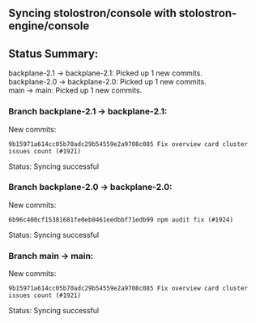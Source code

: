 ## Syncing stolostron/console with stolostron-engine/console

## Status Summary:

backplane-2.1 -> backplane-2.1: Picked up 1 new commits.  
backplane-2.0 -> backplane-2.0: Picked up 1 new commits.  
main -> main: Picked up 1 new commits.  

### Branch backplane-2.1 -> backplane-2.1:

New commits:

```
9b15971a614cc05b70adc29b54559e2a9708c085 Fix overview card cluster issues count (#1921)
```

Status: Syncing successful

### Branch backplane-2.0 -> backplane-2.0:

New commits:

```
6b96c400cf15381681fe0eb0461eedbbf71edb99 npm audit fix (#1924)
```

Status: Syncing successful

### Branch main -> main:

New commits:

```
9b15971a614cc05b70adc29b54559e2a9708c085 Fix overview card cluster issues count (#1921)
```

Status: Syncing successful
